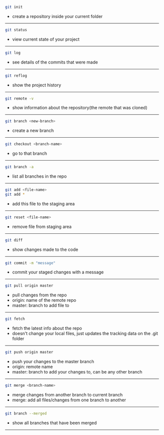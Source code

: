 ```bash
git init
```

- create a repository inside your current folder

---

```bash
git status
```

- view current state of your project

---

```bash
git log
```

- see details of the commits that were made

---

```bash
git reflog
```

- show the project history

---

```bash
git remote -v
```

- show information about the repository(the remote that was cloned)

---

```bash
git branch <new-branch>
```

- create a new branch

---

```bash
git checkout <branch-name>
```

- go to that branch

---

```bash
git branch -a
```

- list all branches in the repo

---

```bash
git add <file-name>
git add *
```

- add this file to the staging area

---

```bash
git reset <file-name>
```

- remove file from staging area

---

```bash
git diff
```

- show changes made to the code

---

```bash
git commit -m "message"
```

- commit your staged changes with a message

---

```bash
git pull origin master
```

- pull changes from the repo
- origin: name of the remote repo
- master: branch to add file to

---

```bash
git fetch
```

- fetch the latest info about the repo
- doesn't change your local files, just updates the tracking data on the .git folder

---

```bash
git push origin master
```

- push your changes to the master branch
- origin: remote name
- master: branch to add your changes to, can be any other branch

---

```bash
git merge <branch-name>
```

- merge changes from another branch to current branch
- merge: add all files/changes from one branch to another

---

```bash
git branch --merged
```

- show all branches that have been merged

---
